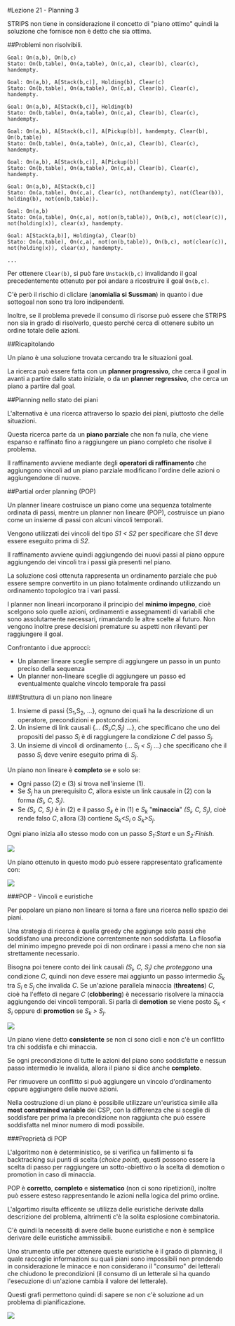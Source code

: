 #Lezione 21 - Planning 3

STRIPS non tiene in considerazione il concetto di "piano ottimo" quindi la soluzione che fornisce non è detto che sia ottima.

##Problemi non risolvibili.

```
Goal: On(a,b), On(b,c)
Stato: On(b,table), On(a,table), On(c,a), clear(b), clear(c), handempty. 

Goal: On(a,b), A[Stack(b,c)], Holding(b), Clear(c)
Stato: On(b,table), On(a,table), On(c,a), Clear(b), Clear(c), handempty. 

Goal: On(a,b), A[Stack(b,c)], Holding(b)
Stato: On(b,table), On(a,table), On(c,a), Clear(b), Clear(c), handempty. 

Goal: On(a,b), A[Stack(b,c)], A[Pickup(b)], handempty, Clear(b), On(b,table)
Stato: On(b,table), On(a,table), On(c,a), Clear(b), Clear(c), handempty. 

Goal: On(a,b), A[Stack(b,c)], A[Pickup(b)]
Stato: On(b,table), On(a,table), On(c,a), Clear(b), Clear(c), handempty. 

Goal: On(a,b), A[Stack(b,c)]
Stato: On(a,table), On(c,a), Clear(c), not(handempty), not(Clear(b)), holding(b), not(on(b,table)). 

Goal: On(a,b)
Stato: On(a,table), On(c,a), not(on(b,table)), On(b,c), not(clear(c)), not(holding(x)), clear(x), handempty.

Goal: A[Stack(a,b)], Holding(a), Clear(b)
Stato: On(a,table), On(c,a), not(on(b,table)), On(b,c), not(clear(c)), not(holding(x)), clear(x), handempty.

...
```

Per ottenere `Clear(b)`, si può fare `Unstack(b,c)` invalidando il goal precedentemente ottenuto per poi andare a ricostruire il goal `On(b,c)`.

C'è però il rischio di cliclare (**anomialia si Sussman**) in quanto i due sottogoal non sono tra loro indipendenti.

Inoltre, se il problema prevede il consumo di risorse può essere che STRIPS non sia in grado di risolverlo, questo perché cerca di ottenere subito un ordine totale delle azioni.


##Ricapitolando

Un piano è una soluzione trovata cercando tra le situazioni goal.

La ricerca può essere fatta con un **planner progressivo**, che cerca il goal in avanti a partire dallo stato iniziale, o da un **planner regressivo**, che cerca un piano a partire dal goal.

##Planning nello stato dei piani

L'alternativa è una ricerca attraverso lo spazio dei piani, piuttosto che delle situazioni.

Questa ricerca parte da un **piano parziale** che non fa nulla, che viene espanso e raffinato fino a raggiungere un piano completo che risolve il problema.

Il raffinamento avviene mediante degli **operatori di raffinamento** che aggiungono vincoli ad un piano parziale modificano l'ordine delle azioni o aggiungendone di nuove.

##Partial order planning (POP)

Un planner lineare costruisce un piano come una sequenza totalmente ordinata di passi, mentre un planner non lineare (POP), costruisce un piano come un insieme di passi con alcuni vincoli temporali.

Vengono utilizzati dei vincoli del tipo *S1 < S2* per specificare che *S1* deve essere eseguito prima di *S2*.

Il raffinamento avviene quindi aggiungendo dei nuovi passi al piano oppure aggiungendo dei vincoli tra i passi già presenti nel piano.

La soluzione così ottenuta rappresenta un ordinamento parziale che può essere sempre convertito in un piano totalmente ordinando utilizzando un ordinamento topologico tra i vari passi.

I planner non lineari incorporano il principio del **minimo impegno**, cioè scelgono solo quelle azioni, ordinamenti e assegnamenti di variabili che sono assolutamente necessari, rimandando le altre scelte al futuro. Non vengono inoltre prese decisioni premature su aspetti non rilevanti per raggiungere il goal.

Confrontanto i due approcci:

- Un planner lineare sceglie sempre di aggiungere un passo in
un punto preciso della sequenza
- Un planner non-lineare sceglie di aggiungere un passo ed
eventualmente qualche vincolo temporale fra passi

###Struttura di un piano non lineare

1. Insieme di passi {S<sub>1</sub>,S<sub>2</sub>, ...}, ognuno dei quali ha la descrizione di un operatore, precondizioni e postcondizioni.
2. Un insieme di link causali {... *(S<sub>i</sub>,C,S<sub>j</sub>)* ...}, che specificano che uno dei propositi del passo *S<sub>i</sub>* è di raggiungere la condizione *C* del passo *S<sub>j</sub>*.
3. Un insieme di vincoli di ordinamento {... *S<sub>i</sub> < S<sub>j</sub>* ...} che specificano che il passo *S<sub>i</sub>* deve venire eseguito prima di *S<sub>j</sub>*.

Un piano non lineare è **completo** se e solo se:

- Ogni passo (2) e (3) si trova nell'insieme (1).
- Se *S<sub>j</sub>* ha un prerequisito *C*, allora esiste un link causale in (2) con la forma *(S<sub>i</sub>, C, S<sub>j</sub>)*.
- Se *(S<sub>i</sub>, C, S<sub>j</sub>)* è in (2) e il passo *S<sub>k</sub>* è in (1) e *S<sub>k</sub>* "**minaccia**" *(S<sub>i</sub>, C, S<sub>j</sub>)*, cioè rende falso *C*, allora (3) contiene *S<sub>k</sub>\<S<sub>i</sub>* o *S<sub>k</sub>\>S<sub>j</sub>*.

Ogni piano inizia allo stesso modo con un passo *S<sub>1</sub>:Start* e un *S<sub>2</sub>:Finish*.

![](./immagini/l21-pp.png)

Un piano ottenuto in questo modo può essere rappresentato graficamente con:

![](./immagini/l21-shoe-plan.png)

###POP - Vincoli e euristiche

Per popolare un piano non lineare si torna a fare una ricerca nello spazio dei piani.

Una strategia di ricerca è quella greedy che aggiunge solo passi che soddisfano una precondizione correntemente non soddisfatta. La filosofia del minimo impegno prevede poi di non ordinare i passi a meno che non sia strettamente necessario.

Bisogna poi tenere conto dei link causali *(S<sub>i</sub>, C, S<sub>j</sub>)* che *proteggono* una condizione *C*, quindi non deve essere mai aggiunto un passo intermedio *S<sub>k</sub>* tra *S<sub>i</sub>* e *S<sub>j</sub>* che invalida *C*.
Se un'azione parallela minaccia (**threatens**) *C*, cioè ha l'effeto di negare *C* (**clobbering**) è necessario risolvere la minaccia aggiungendo dei vincoli temporali. Si parla di **demotion** se viene posto *S<sub>k</sub> \< S<sub>i</sub>* oppure di **promotion** se *S<sub>k</sub> \> S<sub>j</sub>*.

![](./immagini/l21-dem-prom.png)

Un piano viene detto **consistente** se non ci sono cicli e non c'è un conflitto tra chi soddisfa e chi minaccia. 

Se ogni precondizione di tutte le azioni del piano sono soddisfatte e nessun passo intermedio le invalida, allora il piano si dice anche **completo**.

Per rimuovere un conflitto si può aggiungere un vincolo d'ordinamento oppure aggiungere delle nuove azioni.

Nella costruzione di un piano è possibile utilizzare un'euristica simile alla **most constrained variable** dei CSP, con la differenza che si sceglie di soddisfare per prima la precondizione non raggiunta che può essere soddisfatta nel minor numero di modi possibile.

###Proprietà di POP

L'algoritmo non è deterministico, se si verifica un fallimento si fa backtracking sui punti di scelta (*choice point*), questi possono essere la scelta di passo per raggiungere un sotto-obiettivo o la scelta di demotion o promotion in caso di minaccia.

POP è **corretto**, **completo** e **sistematico** (non ci sono ripetizioni), inoltre può essere esteso rappresentando le azioni nella logica del primo ordine.

L'algortimo risulta efficente se utilizza delle euristiche derivate dalla descrizione del problema, altrimenti c'è la solita esplosione combinatoria.

C'è quindi la necessità di avere delle buone euristiche e non è semplice derivare delle euristiche ammissibili.

Uno strumento utile per ottenere queste euristiche è il grado di planning, il quale raccoglie informazioni su quali piani sono impossibili non prendendo in considerazione le minacce e non considerano il "*consumo*" dei letterali che chiudono le precondizioni (il consumo di un letterale si ha quando l'esecuzione di un'azione cambia il valore del letterale).

Questi grafi permettono quindi di sapere se non c'è soluzione ad un problema di pianificazione.

![](./immagini/l21-plan-graph.png)



